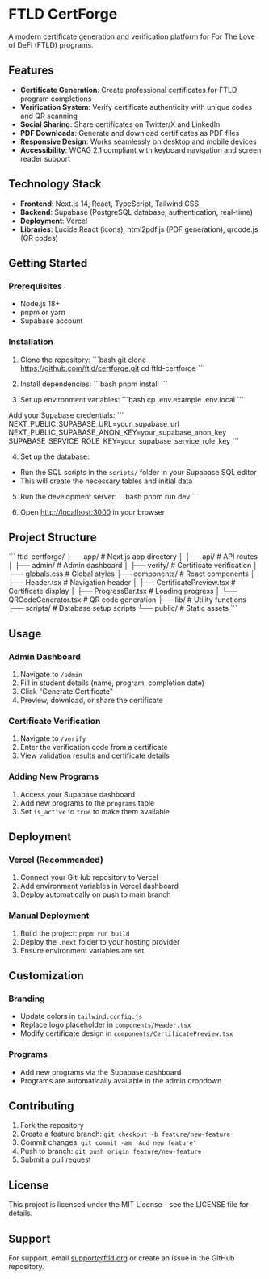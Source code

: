 # FTLD CertForge

A modern certificate generation and verification platform for For The Love of DeFi (FTLD) programs.

## Features

- **Certificate Generation**: Create professional certificates for FTLD program completions
- **Verification System**: Verify certificate authenticity with unique codes and QR scanning
- **Social Sharing**: Share certificates on Twitter/X and LinkedIn
- **PDF Downloads**: Generate and download certificates as PDF files
- **Responsive Design**: Works seamlessly on desktop and mobile devices
- **Accessibility**: WCAG 2.1 compliant with keyboard navigation and screen reader support

## Technology Stack

- **Frontend**: Next.js 14, React, TypeScript, Tailwind CSS
- **Backend**: Supabase (PostgreSQL database, authentication, real-time)
- **Deployment**: Vercel
- **Libraries**: Lucide React (icons), html2pdf.js (PDF generation), qrcode.js (QR codes)

## Getting Started

### Prerequisites

- Node.js 18+ 
- pnpm or yarn
- Supabase account

### Installation

1. Clone the repository:
\`\`\`bash
git clone https://github.com/ftld/certforge.git
cd ftld-certforge
\`\`\`

2. Install dependencies:
\`\`\`bash
pnpm install
\`\`\`

3. Set up environment variables:
\`\`\`bash
cp .env.example .env.local
\`\`\`

Add your Supabase credentials:
\`\`\`
NEXT_PUBLIC_SUPABASE_URL=your_supabase_url
NEXT_PUBLIC_SUPABASE_ANON_KEY=your_supabase_anon_key
SUPABASE_SERVICE_ROLE_KEY=your_supabase_service_role_key
\`\`\`

4. Set up the database:
- Run the SQL scripts in the `scripts/` folder in your Supabase SQL editor
- This will create the necessary tables and initial data

5. Run the development server:
\`\`\`bash
pnpm run dev
\`\`\`

6. Open [http://localhost:3000](http://localhost:3000) in your browser

## Project Structure

\`\`\`
ftld-certforge/
├── app/                    # Next.js app directory
│   ├── api/               # API routes
│   ├── admin/             # Admin dashboard
│   ├── verify/            # Certificate verification
│   └── globals.css        # Global styles
├── components/            # React components
│   ├── Header.tsx         # Navigation header
│   ├── CertificatePreview.tsx  # Certificate display
│   ├── ProgressBar.tsx    # Loading progress
│   └── QRCodeGenerator.tsx # QR code generation
├── lib/                   # Utility functions
├── scripts/               # Database setup scripts
└── public/               # Static assets
\`\`\`

## Usage

### Admin Dashboard
1. Navigate to `/admin`
2. Fill in student details (name, program, completion date)
3. Click "Generate Certificate"
4. Preview, download, or share the certificate

### Certificate Verification
1. Navigate to `/verify`
2. Enter the verification code from a certificate
3. View validation results and certificate details

### Adding New Programs
1. Access your Supabase dashboard
2. Add new programs to the `programs` table
3. Set `is_active` to `true` to make them available

## Deployment

### Vercel (Recommended)
1. Connect your GitHub repository to Vercel
2. Add environment variables in Vercel dashboard
3. Deploy automatically on push to main branch

### Manual Deployment
1. Build the project: `pnpm run build`
2. Deploy the `.next` folder to your hosting provider
3. Ensure environment variables are set

## Customization

### Branding
- Update colors in `tailwind.config.js`
- Replace logo placeholder in `components/Header.tsx`
- Modify certificate design in `components/CertificatePreview.tsx`

### Programs
- Add new programs via the Supabase dashboard
- Programs are automatically available in the admin dropdown

## Contributing

1. Fork the repository
2. Create a feature branch: `git checkout -b feature/new-feature`
3. Commit changes: `git commit -am 'Add new feature'`
4. Push to branch: `git push origin feature/new-feature`
5. Submit a pull request

## License

This project is licensed under the MIT License - see the LICENSE file for details.

## Support

For support, email support@ftld.org or create an issue in the GitHub repository.
